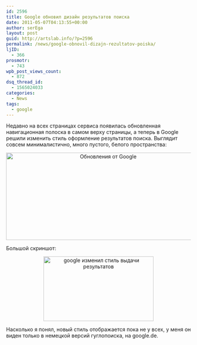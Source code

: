 ```yaml
---
id: 2596
title: Google обновил дизайн результатов поиска
date: 2011-05-07T04:13:55+00:00
author: serEga
layout: post
guid: http://artslab.info/?p=2596
permalink: /news/google-obnovil-dizajn-rezultatov-poiska/
ljID:
  - 366
prosmotr:
  - 743
wpb_post_views_count:
  - 872
dsq_thread_id:
  - 1565024033
categories:
  - News
tags:
  - google
---
```

Недавно на всех страницах сервиса появилась обновленная навигационная полоска в самом верху страницы, а теперь в Google решили изменить стиль оформление результатов поиска. Выглядит совсем минималистично, много пустого, белого пространства:

<center>
  <img src="http://img.artslab.info/google_search_result.jpg" alt="Обновления от Google" title="google_search_result" width="541" height="239" class="alignnone size-full wp-image-2601" srcset="http://img.artslab.info/google_search_result.jpg 541w, http://img.artslab.info/google_search_result-300x132.jpg 300w" sizes="(max-width: 541px) 100vw, 541px" />
</center>


  


Большой скриншот:

<center>
  <a href="http://img.artslab.info/google_new_view.png"><img src="http://img.artslab.info/google_new_view-300x177.png" alt="google изменил стиль выдачи результатов" title="google_new_view" width="300" height="177" class="alignnone size-medium wp-image-2597" /></a></p> 
  
  <p>
    </center>
  </p>
  
  <p>
    Насколько я понял, новый стиль отображается пока не у всех, у меня он виден только в немецкой версий гуглопоиска, на google.de.
  </p>